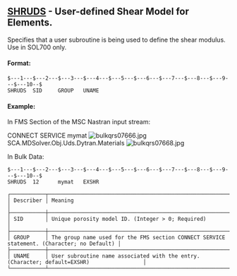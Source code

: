 ## [SHRUDS](https://help.hexagonmi.com/bundle/MSC_Nastran_2022.4/page/Nastran_Combined_Book/qrg/bulkqrs/TOC.SHRUDS.xhtml) - User-defined Shear Model for Elements.

Specifies that a user subroutine is being used to define the shear modulus. Use in SOL700 only.

#### Format:

```nastran
$---1---$---2---$---3---$---4---$---5---$---6---$---7---$---8---$---9---$---10--$
SHRUDS  SID     GROUP   UNAME                                                   
```
#### Example:

In FMS Section of the MSC Nastran input stream:

CONNECT SERVICE mymat  ![bulkqrs07666.jpg](https://help-be.hexagonmi.com/bundle/MSC_Nastran_2022.4/page/Nastran_Combined_Book/qrg/bulkqrs/../../../assets/bulkqrs07666.jpg?_LANG=enus) SCA.MDSolver.Obj.Uds.Dytran.Materials ![bulkqrs07668.jpg](https://help-be.hexagonmi.com/bundle/MSC_Nastran_2022.4/page/Nastran_Combined_Book/qrg/bulkqrs/../../../assets/bulkqrs07668.jpg?_LANG=enus)

In Bulk Data:

```nastran
$---1---$---2---$---3---$---4---$---5---$---6---$---7---$---8---$---9---$---10--$
SHRUDS  12      mymat   EXSHR                                                   
```
```text
┌───────────┬────────────────────────────────────────────────────────────────────────────────────────────┐
│ Describer │ Meaning                                                                                    │
├───────────┼────────────────────────────────────────────────────────────────────────────────────────────┤
│ SID       │ Unique porosity model ID. (Integer > 0; Required)                                          │
├───────────┼────────────────────────────────────────────────────────────────────────────────────────────┤
│ GROUP     │ The group name used for the FMS section CONNECT SERVICE statement. (Character; no Default) │
├───────────┼────────────────────────────────────────────────────────────────────────────────────────────┤
│ UNAME     │ User subroutine name associated with the entry. (Character; default=EXSHR)                 │
└───────────┴────────────────────────────────────────────────────────────────────────────────────────────┘
```
